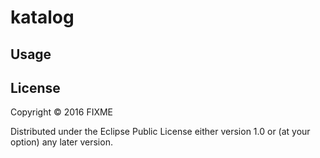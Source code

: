 # katalog


## Usage


## License

Copyright © 2016 FIXME

Distributed under the Eclipse Public License either version 1.0 or (at
your option) any later version.
